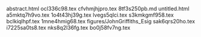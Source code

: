 abstract.html
ocl336c98.tex
cfvhmjhjpro.tex
8tf3s250pb.md
untitled.html
a5mktq7h9vo.tex
1o4t43hj39g.tex
lvegs5qlci.tex
s3kmkgmf958.tex
bclkiqlhpf.tex
1mne4hmig68.tex
figures/JohnGriffiths_Esig
sak6qrs20ho.tex
i7225sa0ts8.tex
nks8q2l36fg.tex
bo0j58fv7ng.tex